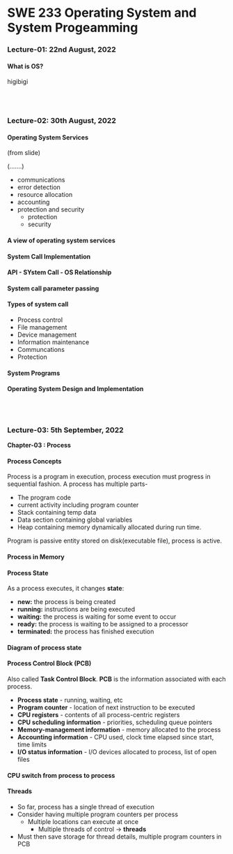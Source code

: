 
# SWE 233 Operating System and System Progeamming


### Lecture-01: 22nd August, 2022

#### What is OS?
higibigi

<br> <br>

### Lecture-02: 30th August, 2022

#### Operating System Services
(from slide)

(.......)

* communications
* error detection
* resource allocation
* accounting
* protection and security
  - protection
  - security

#### A view of operating system services

#### System Call Implementation

#### API - SYstem Call - OS Relationship

#### System call parameter passing

#### Types of system call

* Process control
* File management
* Device management
* Information maintenance
* Communcations
* Protection

#### System Programs

#### Operating System Design and Implementation

<br> <br>

### Lecture-03: 5th September, 2022

**Chapter-03 : Process**

#### Process Concepts
Process is a program in execution, process execution must progress in sequential fashion.
A process has multiple parts-
* The program code
* current activity including program counter
* Stack containing temp data
* Data section containing global variables
* Heap containing memory dynamically allocated during run time.

Program is passive entity stored on disk(executable file), process is active.

#### Process in Memory

#### Process State
As a process executes, it changes **state**:
* **new:** the process is being created
* **running:** instructions are being executed
* **waiting:** the process is waiting for some event to occur
* **ready:** the process is waiting to be assigned to a processor
* **terminated:** the process has finished execution

#### Diagram of process state

#### Process Control Block (PCB)
Also called **Task Control Block**.
**PCB** is the information associated with each process.
* **Process state** - running, waiting, etc
* **Program counter** - location of next instruction to be executed
* **CPU registers** - contents of all process-centric registers
* **CPU scheduling information** - priorities, scheduling queue pointers
* **Memory-management information** - memory allocated to the process
* **Accounting information** - CPU used, clock time elapsed since start, time limits
* **I/O status information** - I/O devices allocated to process, list of open files

#### CPU switch from process to process

#### Threads
* So far, process has a single thread of execution
* Consider having multiple program counters per process
	- Multiple locations can execute at once
		- Multiple threads of control -> **threads**
* Must then save storage for thread details, multiple program counters in PCB

















